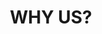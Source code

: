 ---
title: "WHY US?"
heading: "Why we are the Best Nursing Tutors and Writers"
description: "Nursing is a demanding profession that requires a vast amount of knowledge and skill. As nursing students, you are expected to study for long hours, complete assignments, and prepare for exams. However, sometimes you may need extra help to understand a concept, complete an assignment or prepare for an exam. This is where nursing tutors and writers come in. There are many nursing tutors and writers available online who promise to offer quality nursing tutoring and writing services. However, not all of them are reliable or trustworthy. At our organization, we are the best nursing tutors and writers because of the following reasons:"
layout: "features"
draft: false

features:
- title: "Experienced and Qualified Tutors and Writers"
  description: "Our nursing tutors and writers are experienced and qualified professionals who have years of experience in the nursing profession. They hold advanced degrees in nursing and have a vast knowledge of the nursing curriculum. Therefore, they can offer you personalized and tailored services that are tailored to meet your specific needs."
  image: "images/features/01.webp"

- title: "High-Quality Work"
  description: "At our organization, we guarantee high-quality work that is free from plagiarism and grammatical errors. Our nursing tutors and writers use credible sources to support their arguments and ensure that the work they provide is original and unique. Moreover, they follow all the guidelines and instructions provided by the client to ensure that the work meets their expectations"
  image: "images/features/02.webp"

- title: "Timely Delivery"
  description: "We understand that nursing students have tight deadlines, and that is why we ensure that our nursing tutors and writers deliver their work on time. They work around the clock to ensure that they complete their assignments before the deadline, giving the client enough time to review and request any revisions if necessary."
  image: "images/features/03.webp"

- title: "Affordable Services"
  description: "Our nursing tutoring and writing services are affordable and pocket-friendly. We understand that nursing students may have limited budgets, and that is why we offer our services at reasonable prices. Moreover, we offer discounts to our loyal clients, making our services even more affordable."
  image: "images/features/04.webp"

- title: "24/7 Support"
  description: "At our organization, we offer 24/7 support to our clients. Our customer care representatives are available around the clock to answer any questions or concerns that the client may have. Moreover, our nursing tutors and writers are available to offer assistance even during odd hours. In conclusion, if you are looking for the best nursing tutors and writers, look no further than our organization. We have experienced and qualified tutors and writers who offer high-quality work that is delivered on time and at affordable prices. We guarantee customer satisfaction, and that is why we have many satisfied clients who keep coming back for our services."
  image: "images/features/05.webp"

- title: "No Third Parties"
  description: "At Nursing School Tutors, our objective is simple: to help nursing students succeed. We believe that every student has the potential to achieve their academic goals, and we are committed to providing the support and resources they need to do so. Expert Tutors with Nursing Experience: One of the things that sets us apart is the expertise of our tutors. All of our tutors have extensive experience in the field of nursing, and many are current or former nursing professionals themselves. This means that they not only have a deep understanding of the subject matter, but also firsthand experience with the challenges and opportunities that come with a career in nursing."
  image: "images/features/06.webp"
---